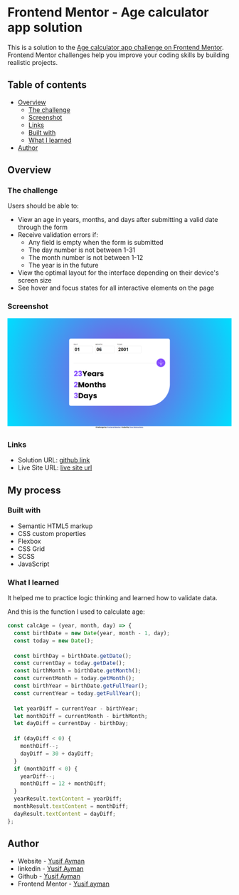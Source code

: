 # Frontend Mentor - Age calculator app solution

This is a solution to the [Age calculator app challenge on Frontend Mentor](https://www.frontendmentor.io/challenges/age-calculator-app-dF9DFFpj-Q). Frontend Mentor challenges help you improve your coding skills by building realistic projects.

## Table of contents

- [Overview](#overview)
  - [The challenge](#the-challenge)
  - [Screenshot](#screenshot)
  - [Links](#links)
  - [Built with](#built-with)
  - [What I learned](#what-i-learned)
- [Author](#author)

## Overview

### The challenge

Users should be able to:

- View an age in years, months, and days after submitting a valid date through the form
- Receive validation errors if:
  - Any field is empty when the form is submitted
  - The day number is not between 1-31
  - The month number is not between 1-12
  - The year is in the future
- View the optimal layout for the interface depending on their device's screen size
- See hover and focus states for all interactive elements on the page

### Screenshot

![](images/screenshot.png)

### Links

- Solution URL: [github link](https://github.com/Yussif20/age-by-day-calculator-js)
- Live Site URL: [live site url](https://age-by-day-calculator.netlify.app/)

## My process

### Built with

- Semantic HTML5 markup
- CSS custom properties
- Flexbox
- CSS Grid
- SCSS
- JavaScript

### What I learned

It helped me to practice logic thinking and learned how to validate data.

And this is the function I used to calculate age:

```js
const calcAge = (year, month, day) => {
  const birthDate = new Date(year, month - 1, day);
  const today = new Date();

  const birthDay = birthDate.getDate();
  const currentDay = today.getDate();
  const birthMonth = birthDate.getMonth();
  const currentMonth = today.getMonth();
  const birthYear = birthDate.getFullYear();
  const currentYear = today.getFullYear();

  let yearDiff = currentYear - birthYear;
  let monthDiff = currentMonth - birthMonth;
  let dayDiff = currentDay - birthDay;

  if (dayDiff < 0) {
    monthDiff--;
    dayDiff = 30 + dayDiff;
  }
  if (monthDiff < 0) {
    yearDiff--;
    monthDiff = 12 + monthDiff;
  }
  yearResult.textContent = yearDiff;
  monthResult.textContent = monthDiff;
  dayResult.textContent = dayDiff;
};
```

## Author

- Website - [Yusif Ayman](https://yussif20.github.io/main-portfolio/)
- linkedin - [Yusif Ayman](https://www.linkedin.com/in/yussif-ayman/)
- Github - [Yusif Ayman](https://github.com/Yussif20)
- Frontend Mentor - [Yusif ayman](https://www.frontendmentor.io/profile/Yussif20)
